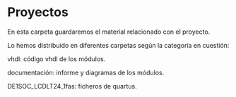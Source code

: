 # Proyectos
En esta carpeta guardaremos el material relacionado con el proyecto. 

Lo hemos distribuido en diferentes carpetas según la categoría en cuestión:

vhdl: código vhdl de los módulos.

documentación: informe y diagramas de los módulos.

DE1SOC_LCDLT24_1fas: ficheros de quartus.
